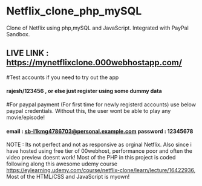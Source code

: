 # Netflix_clone_php_mySQL
Clone of Netflix using php,mySQL and JavaScript. Integrated with PayPal Sandbox.
## LIVE LINK : https://mynetflixclone.000webhostapp.com/

#Test accounts if you need to try out the app
#### rajesh/123456 , or else just register using some dummy data

#For paypal payment (For first time for newly registerd accounts) use below paypal credentials. Without this, the user wont be able to play any movie/episode!
#### email : sb-l1kmg4786703@personal.example.com password : 12345678

NOTE : Its not perfect and not as responsive as orginal Netflix. Also since i have hosted using free tier of 00webhost, performance poor and often the video preview doesnt work!
Most of the PHP in this project is coded following along this awesome udemy course https://eylearning.udemy.com/course/netflix-clone/learn/lecture/16422936,
Most of the HTML/CSS and JavaScript is myown!

